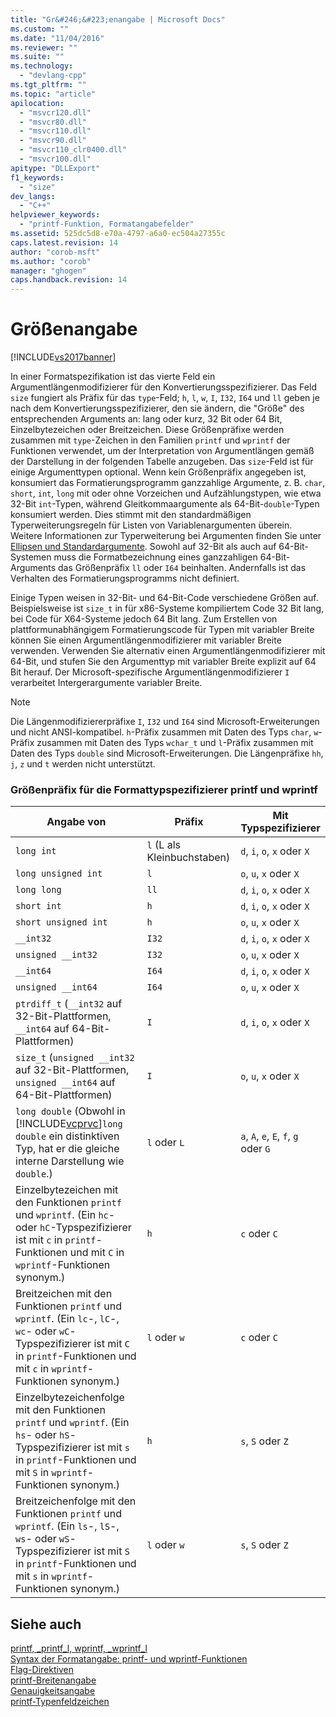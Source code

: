 ```yaml
---
title: "Gr&#246;&#223;enangabe | Microsoft Docs"
ms.custom: ""
ms.date: "11/04/2016"
ms.reviewer: ""
ms.suite: ""
ms.technology: 
  - "devlang-cpp"
ms.tgt_pltfrm: ""
ms.topic: "article"
apilocation: 
  - "msvcr120.dll"
  - "msvcr80.dll"
  - "msvcr110.dll"
  - "msvcr90.dll"
  - "msvcr110_clr0400.dll"
  - "msvcr100.dll"
apitype: "DLLExport"
f1_keywords: 
  - "size"
dev_langs: 
  - "C++"
helpviewer_keywords: 
  - "printf-Funktion, Formatangabefelder"
ms.assetid: 525dc5d8-e70a-4797-a6a0-ec504a27355c
caps.latest.revision: 14
author: "corob-msft"
ms.author: "corob"
manager: "ghogen"
caps.handback.revision: 14
---
```

# Gr&#246;&#223;enangabe
[!INCLUDE[vs2017banner](../assembler/inline/includes/vs2017banner.md)]

In einer Formatspezifikation ist das vierte Feld ein Argumentlängenmodifizierer für den Konvertierungsspezifizierer.  Das Feld `size` fungiert als Präfix für das `type`\-Feld; `h`, `l`, `w`, `I`, `I32`, `I64` und `ll` geben je nach dem Konvertierungsspezifizierer, den sie ändern, die "Größe" des entsprechenden Arguments an: lang oder kurz, 32 Bit oder 64 Bit, Einzelbytezeichen oder Breitzeichen.  Diese Größenpräfixe werden zusammen mit `type`\-Zeichen in den Familien `printf` und `wprintf` der Funktionen verwendet, um der Interpretation von Argumentlängen gemäß der Darstellung in der folgenden Tabelle anzugeben.  Das `size`\-Feld ist für einige Argumenttypen optional.  Wenn kein Größenpräfix angegeben ist, konsumiert das Formatierungsprogramm ganzzahlige Argumente, z. B. `char`, `short`, `int`, `long` mit oder ohne Vorzeichen und Aufzählungstypen, wie etwa 32\-Bit `int`\-Typen, während Gleitkommaargumente als 64\-Bit\-`double`\-Typen konsumiert werden.  Dies stimmt mit den standardmäßigen Typerweiterungsregeln für Listen von Variablenargumenten überein.  Weitere Informationen zur Typerweiterung bei Argumenten finden Sie unter [Ellipsen und Standardargumente](../misc/ellipses-and-default-arguments.md).  Sowohl auf 32\-Bit als auch auf 64\-Bit\-Systemen muss die Formatbezeichnung eines ganzzahligen 64\-Bit\-Arguments das Größenpräfix `ll` oder `I64` beinhalten.  Andernfalls ist das Verhalten des Formatierungsprogramms nicht definiert.  
  
 Einige Typen weisen in 32\-Bit\- und 64\-Bit\-Code verschiedene Größen auf.  Beispielsweise ist `size_t` in für x86\-Systeme kompiliertem Code 32 Bit lang, bei Code für X64\-Systeme jedoch 64 Bit lang.  Zum Erstellen von plattformunabhängigem Formatierungscode für Typen mit variabler Breite können Sie einen Argumentlängenmodifizierer mit variabler Breite verwenden.  Verwenden Sie alternativ einen Argumentlängenmodifizierer mit 64\-Bit, und stufen Sie den Argumenttyp mit variabler Breite explizit auf 64 Bit herauf.  Der Microsoft\-spezifische Argumentlängenmodifizierer `I` verarbeitet Intergerargumente variabler Breite.  
  
> [!NOTE]
>  Die Längenmodifiziererpräfixe `I`, `I32` und `I64` sind Microsoft\-Erweiterungen und nicht ANSI\-kompatibel.  `h`\-Präfix zusammen mit Daten des Typs `char`, `w`\-Präfix zusammen mit Daten des Typs `wchar_t` und `l`\-Präfix zusammen mit Daten des Typs `double` sind Microsoft\-Erweiterungen.  Die Längenpräfixe `hh`, `j`, `z` und `t` werden nicht unterstützt.  
  
### Größenpräfix für die Formattypspezifizierer printf und wprintf  
  
|Angabe von|Präfix|Mit Typspezifizierer|  
|----------------|------------|--------------------------|  
|`long int`|`l` \(L als Kleinbuchstaben\)|`d`, `i`, `o`, `x` oder `X`|  
|`long unsigned int`|`l`|`o`, `u`, `x` oder `X`|  
|`long long`|`ll`|`d`, `i`, `o`, `x` oder `X`|  
|`short int`|`h`|`d`, `i`, `o`, `x` oder `X`|  
|`short unsigned int`|`h`|`o`, `u`, `x` oder `X`|  
|`__int32`|`I32`|`d`, `i`, `o`, `x` oder `X`|  
|`unsigned __int32`|`I32`|`o`, `u`, `x` oder `X`|  
|`__int64`|`I64`|`d`, `i`, `o`, `x` oder `X`|  
|`unsigned __int64`|`I64`|`o`, `u`, `x` oder `X`|  
|`ptrdiff_t` \(`__int32` auf 32\-Bit\-Plattformen, `__int64` auf 64\-Bit\-Plattformen\)|`I`|`d`, `i`, `o`, `x` oder `X`|  
|`size_t` \(`unsigned __int32` auf 32\-Bit\-Plattformen, `unsigned __int64` auf 64\-Bit\-Plattformen\)|`I`|`o`, `u`, `x` oder `X`|  
|`long double` \(Obwohl in [!INCLUDE[vcprvc](../build/includes/vcprvc_md.md)]`long double` ein distinktiven Typ, hat er die gleiche interne Darstellung wie `double`.\)|`l` oder `L`|`a`, `A`, `e`, `E`, `f`, `g` oder `G`|  
|Einzelbytezeichen mit den Funktionen `printf` und `wprintf`.  \(Ein `hc`\- oder `hC`\-Typspezifizierer ist mit `c` in `printf`\-Funktionen und mit `C` in `wprintf`\-Funktionen synonym.\)|`h`|`c` oder `C`|  
|Breitzeichen mit den Funktionen `printf` und `wprintf`.  \(Ein `lc`\-, `lC`\-, `wc`\- oder `wC`\-Typspezifizierer ist mit `C` in `printf`\-Funktionen und mit `c` in `wprintf`\-Funktionen synonym.\)|`l` oder `w`|`c` oder `C`|  
|Einzelbytezeichenfolge mit den Funktionen `printf` und `wprintf`.  \(Ein `hs`\- oder `hS`\-Typspezifizierer ist mit `s` in `printf`\-Funktionen und mit `S` in `wprintf`\-Funktionen synonym.\)|`h`|`s`, `S` oder `Z`|  
|Breitzeichenfolge mit den Funktionen `printf` und `wprintf`.  \(Ein `ls`\-, `lS`\-, `ws`\- oder `wS`\-Typspezifizierer ist mit `S` in `printf`\-Funktionen und mit `s` in `wprintf`\-Funktionen synonym.\)|`l` oder `w`|`s`, `S` oder `Z`|  
  
## Siehe auch  
 [printf, \_printf\_l, wprintf, \_wprintf\_l](../c-runtime-library/reference/printf-printf-l-wprintf-wprintf-l.md)   
 [Syntax der Formatangabe: printf\- und wprintf\-Funktionen](../c-runtime-library/format-specification-syntax-printf-and-wprintf-functions.md)   
 [Flag\-Direktiven](../c-runtime-library/flag-directives.md)   
 [printf\-Breitenangabe](../c-runtime-library/printf-width-specification.md)   
 [Genauigkeitsangabe](../c-runtime-library/precision-specification.md)   
 [printf\-Typenfeldzeichen](../c-runtime-library/printf-type-field-characters.md)